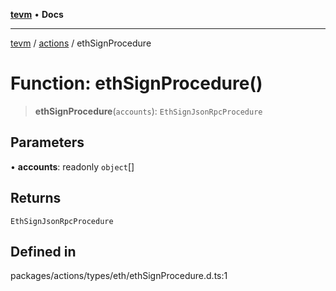 [**tevm**](../../README.md) • **Docs**

***

[tevm](../../modules.md) / [actions](../README.md) / ethSignProcedure

# Function: ethSignProcedure()

> **ethSignProcedure**(`accounts`): `EthSignJsonRpcProcedure`

## Parameters

• **accounts**: readonly `object`[]

## Returns

`EthSignJsonRpcProcedure`

## Defined in

packages/actions/types/eth/ethSignProcedure.d.ts:1
